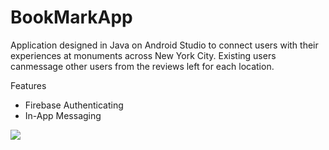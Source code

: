 # BookMarkApp
Application designed in Java on Android Studio to connect users with their experiences at monuments across New York City. 
Existing users canmessage other users from the reviews left for each location.

Features
- Firebase Authenticating
- In-App Messaging


<img src = “./BMA1.png”>
